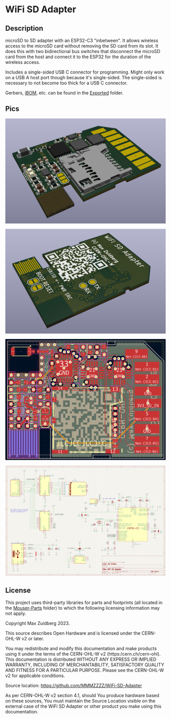 # WiFi SD Adapter

## Description

microSD to SD adapter with an ESP32-C3 "inbetween". It allows wireless access to the microSD card without removing the SD card from its slot. It does this with two bidirectional bus switches that disconnect the microSD card from the host and connect it to the ESP32 for the duration of the wireless access. 

Includes a single-sided USB C connector for programming. Might only work on a USB A host port though because it's single-sided. The single-sided is necessary to not become too thick for a USB C connector. 

Gerbers, [iBOM](https://htmlpreview.github.io/?https://github.com/MMMZZZZ/WiFi-SD-Adapter/blob/main/Exported/WiFi-SD-Adapter-iBom.html), etc. can be found in the [Exported](/Exported) folder. 

## Pics

![3D Rendering Top](/Exported/3D%20Rendering%20Top.png)

![3D Rendering Bottom](/Exported/3D%20Rendering%20Bottom.png)

![PCB Layout Top](/Exported/PCB%20Layout%20Top.png)

![Schematic](/Exported/Schematic.png)

## License

This project uses third-party libraries for parts and footprints (all located in the [Mouser-Parts](/Mouser-Parts) folder) to which the following licensing information may not apply. 

Copyright Max Zuidberg 2023.

This source describes Open Hardware and is licensed under the CERN-OHL-W v2 or later.

You may redistribute and modify this documentation and make products using it under the terms of the CERN-OHL-W v2 (https:/cern.ch/cern-ohl). This documentation is distributed WITHOUT ANY EXPRESS OR IMPLIED WARRANTY, INCLUDING OF MERCHANTABILITY, SATISFACTORY QUALITY AND FITNESS FOR A PARTICULAR PURPOSE. Please see the CERN-OHL-W v2 for applicable conditions. 

Source location: https://github.com/MMMZZZZ/WiFi-SD-Adapter

As per CERN-OHL-W v2 section 4.1, should You produce hardware based on these sources, You must maintain the Source Location visible on the external case of the WiFi SD Adapter or other product you make using this documentation.
